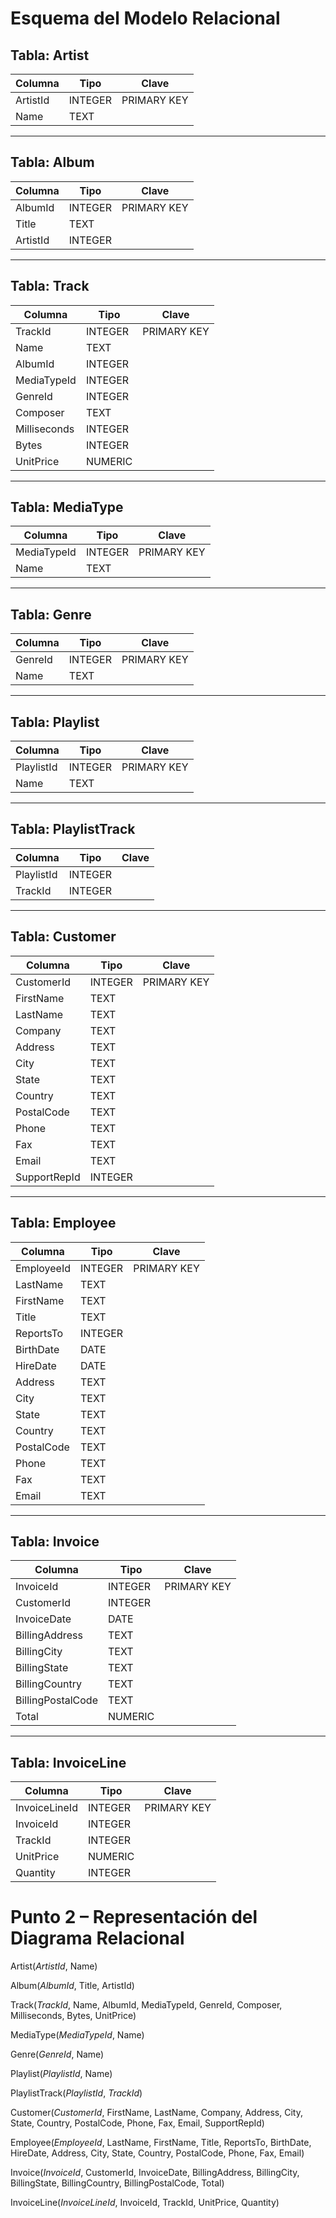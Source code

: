# Esquema del Modelo Relacional 

## Tabla: Artist
| Columna   | Tipo     | Clave     |
|-----------|----------|-----------|
| ArtistId  | INTEGER  | PRIMARY KEY |
| Name      | TEXT     |           |

---

## Tabla: Album
| Columna   | Tipo     | Clave     |
|-----------|----------|-----------|
| AlbumId   | INTEGER  | PRIMARY KEY |
| Title     | TEXT     |           |
| ArtistId  | INTEGER  |           |

---

## Tabla: Track
| Columna     | Tipo     | Clave     |
|-------------|----------|-----------|
| TrackId     | INTEGER  | PRIMARY KEY |
| Name        | TEXT     |           |
| AlbumId     | INTEGER  |           |
| MediaTypeId | INTEGER  |           |
| GenreId     | INTEGER  |           |
| Composer    | TEXT     |           |
| Milliseconds| INTEGER  |           |
| Bytes       | INTEGER  |           |
| UnitPrice   | NUMERIC  |           |

---

## Tabla: MediaType
| Columna     | Tipo     | Clave     |
|-------------|----------|-----------|
| MediaTypeId | INTEGER  | PRIMARY KEY |
| Name        | TEXT     |           |

---

## Tabla: Genre
| Columna | Tipo    | Clave     |
|---------|---------|-----------|
| GenreId | INTEGER | PRIMARY KEY |
| Name    | TEXT    |           |

---

## Tabla: Playlist
| Columna   | Tipo    | Clave     |
|-----------|---------|-----------|
| PlaylistId| INTEGER | PRIMARY KEY |
| Name      | TEXT    |           |

---

## Tabla: PlaylistTrack
| Columna   | Tipo    | Clave     |
|-----------|---------|-----------|
| PlaylistId| INTEGER |           |
| TrackId   | INTEGER |           |

---

## Tabla: Customer
| Columna     | Tipo    | Clave     |
|-------------|---------|-----------|
| CustomerId  | INTEGER | PRIMARY KEY |
| FirstName   | TEXT    |           |
| LastName    | TEXT    |           |
| Company     | TEXT    |           |
| Address     | TEXT    |           |
| City        | TEXT    |           |
| State       | TEXT    |           |
| Country     | TEXT    |           |
| PostalCode  | TEXT    |           |
| Phone       | TEXT    |           |
| Fax         | TEXT    |           |
| Email       | TEXT    |           |
| SupportRepId| INTEGER |           |

---

## Tabla: Employee
| Columna     | Tipo    | Clave     |
|-------------|---------|-----------|
| EmployeeId  | INTEGER | PRIMARY KEY |
| LastName    | TEXT    |           |
| FirstName   | TEXT    |           |
| Title       | TEXT    |           |
| ReportsTo   | INTEGER |           |
| BirthDate   | DATE    |           |
| HireDate    | DATE    |           |
| Address     | TEXT    |           |
| City        | TEXT    |           |
| State       | TEXT    |           |
| Country     | TEXT    |           |
| PostalCode  | TEXT    |           |
| Phone       | TEXT    |           |
| Fax         | TEXT    |           |
| Email       | TEXT    |           |

---

## Tabla: Invoice
| Columna         | Tipo    | Clave     |
|-----------------|---------|-----------|
| InvoiceId       | INTEGER | PRIMARY KEY |
| CustomerId      | INTEGER |           |
| InvoiceDate     | DATE    |           |
| BillingAddress  | TEXT    |           |
| BillingCity     | TEXT    |           |
| BillingState    | TEXT    |           |
| BillingCountry  | TEXT    |           |
| BillingPostalCode| TEXT   |           |
| Total           | NUMERIC |           |

---

## Tabla: InvoiceLine
| Columna     | Tipo    | Clave     |
|-------------|---------|-----------|
| InvoiceLineId | INTEGER | PRIMARY KEY |
| InvoiceId   | INTEGER |           |
| TrackId     | INTEGER |           |
| UnitPrice   | NUMERIC |           |
| Quantity    | INTEGER |           |




# Punto 2 – Representación del Diagrama Relacional

Artist(_ArtistId_, Name)

Album(_AlbumId_, Title, ArtistId)

Track(_TrackId_, Name, AlbumId, MediaTypeId, GenreId, Composer, Milliseconds, Bytes, UnitPrice)

MediaType(_MediaTypeId_, Name)

Genre(_GenreId_, Name)

Playlist(_PlaylistId_, Name)

PlaylistTrack(_PlaylistId_, _TrackId_)

Customer(_CustomerId_, FirstName, LastName, Company, Address, City, State, Country, PostalCode, Phone, Fax, Email, SupportRepId)

Employee(_EmployeeId_, LastName, FirstName, Title, ReportsTo, BirthDate, HireDate, Address, City, State, Country, PostalCode, Phone, Fax, Email)

Invoice(_InvoiceId_, CustomerId, InvoiceDate, BillingAddress, BillingCity, BillingState, BillingCountry, BillingPostalCode, Total)

InvoiceLine(_InvoiceLineId_, InvoiceId, TrackId, UnitPrice, Quantity)
